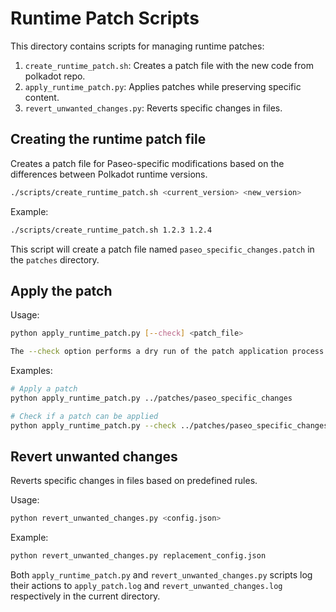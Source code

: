 # Runtime Patch Scripts

This directory contains scripts for managing runtime patches:

1. `create_runtime_patch.sh`: Creates a patch file with the new code from polkadot repo.
2. `apply_runtime_patch.py`: Applies patches while preserving specific content.
3. `revert_unwanted_changes.py`: Reverts specific changes in files.

## Creating the runtime patch file

Creates a patch file for Paseo-specific modifications based on the differences between Polkadot runtime versions.

   ```bash
   ./scripts/create_runtime_patch.sh <current_version> <new_version>
   ```

Example:

   ```bash
   ./scripts/create_runtime_patch.sh 1.2.3 1.2.4
   ```

This script will create a patch file named `paseo_specific_changes.patch` in the `patches` directory.

## Apply the patch

Usage:

```bash
python apply_runtime_patch.py [--check] <patch_file>

The --check option performs a dry run of the patch application process
```

Examples:

```bash
# Apply a patch
python apply_runtime_patch.py ../patches/paseo_specific_changes

# Check if a patch can be applied
python apply_runtime_patch.py --check ../patches/paseo_specific_changes
```

## Revert unwanted changes

Reverts specific changes in files based on predefined rules.

Usage:

```bash
python revert_unwanted_changes.py <config.json>
```

Example:

```bash
python revert_unwanted_changes.py replacement_config.json
```

Both `apply_runtime_patch.py` and `revert_unwanted_changes.py` scripts log their actions to `apply_patch.log` and `revert_unwanted_changes.log` respectively in the current directory.
